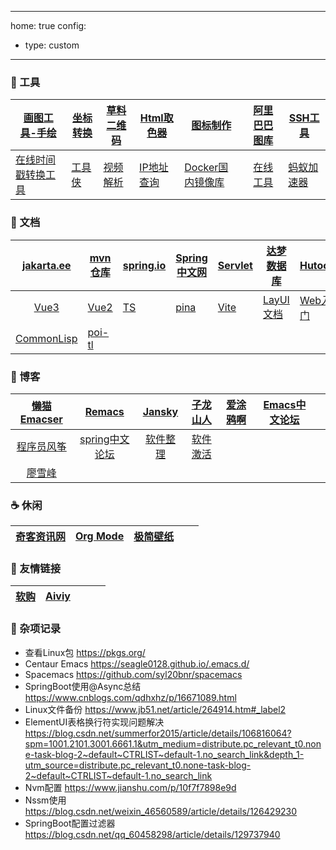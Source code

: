
---
home: true
config:
  - type: custom
---

### 🔨 工具

| [画图工具-手绘](https://excalidraw.com/)                     | [坐标转换](https://tool.lu/coordinate/)                      | [草料二维码](https://cli.im/)         | [Html取色器](https://m.runoob.com/tags/html-colorpicker.html) | [图标制作](https://www.bitbug.net/)              | [阿里巴巴图库](https://www.iconfont.cn/) | [SSH工具](https://mobaxterm.mobatek.net/download.html) |
| ------------------------------------------------------------ | ------------------------------------------------------------ | ------------------------------------- | ------------------------------------------------------------ | ------------------------------------------------ | :--------------------------------------: | ------------------------------------------------------ |
| [在线时间戳转换工具](https://www.beijing-time.org/shijianchuo/) | [工具侠](http://tool.6zkx.com/Tools/Certificate/CertNumMakeUp) | [视频解析](https://shuiyinla.com/cn/) | [IP地址查询](https://tool.lu/ip/)                            | [Docker国内镜像库](https://atomhub.openatom.cn/) |       [在线工具](https://tool.lu/)       | [蚂蚁加速器](https://49cd.dmstaqw.com/c-5016/a-b8WsF)  |


### 📑 文档

| [jakarta.ee](https://jakarta.ee/specifications/platform/10/apidocs/) | [mvn仓库](https://mvnrepository.com/)              | [spring.io](https://spring.io/)                              | [Spring中文网](https://springdoc.cn/)                | [Servlet](https://jakarta.ee/learn/docs/jakartaee-tutorial/current/index.html) | [达梦数据库](https://eco.dameng.com/document/dm/zh-cn/faq/) | [Hutool](https://www.hutool.cn/)                             |
| :----------------------------------------------------------: | -------------------------------------------------- | ------------------------------------------------------------ | ---------------------------------------------------- | ------------------------------------------------------------ | ----------------------------------------------------------- | ------------------------------------------------------------ |
|     [Vue3](https://cn.vuejs.org/guide/introduction.html)     | [Vue2](https://v2.cn.vuejs.org/)                   | [TS](https://ts.nodejs.cn/docs/handbook/typescript-from-scratch.html) | [pina](https://pinia.vuejs.org/zh/introduction.html) | [Vite](https://vitejs.cn/vite3-cn/)                          | [LayUI文档](https://lln.kim/layui/doc/)                     | [Web入门](https://developer.mozilla.org/zh-CN/docs/Learn/Getting_started_with_the_web) |
| [CommonLisp](https://www.bookstack.cn/read/acl-zh/e3d8509f672f3e2e.md) | [poi-tl](https://deepoove.com/poi-tl/#_why_poi_tl) |                                                              |                                                      |                                                              |                                                             |                                                              |



### 🍺 博客

| [懒猫Emacser](https://manateelazycat.github.io/) | [Remacs](https://remacs.fun/) | [Jansky](https://jansky520.github.io/) | [子龙山人](https://zilongshanren.com) | [爱涂鸦啊](https://aituyaa.com/) | [Emacs中文论坛](https://emacs-china.org/) |  |
| :-----------------------------------------------: | :------------------------------------: | :----------------------------------------: | :-------------------------------------: | :-------------------------------: | --------------------------------- | --------------------------------- |
|           [程序员风筝](https://www.moonkite.cn/)           | [spring中文论坛](https://forum.springdoc.cn/) |    [软件整理](https://soft.xubin.org/)    | [软件激活](https://www.exception.site/) |  |  |  |
| [廖雪峰](https://www.liaoxuefeng.com/) |  |                                        |  |  |  |  |

### ☕ 休闲

| [奇客资讯网](https://www.solidot.org/) | [Org Mode](https://blog.csdn.net/u010994434/article/details/113647518) | [极简壁纸](https://bz.zzzmh.cn/index) |      |      |
| :------------------------------------: | :----------------------------------------------------------: | ------------------------------------- | ---- | ---- |



### 🧲 友情链接

| [软购](https://apsgo.com/store/product/windows-11?id=703) | [Aiviy](https://www.aiviy.com/item/workstations) |      |      |      |
| :-------------------------------------------------------: | :----------------------------------------------: | ---- | ---- | ---- |

### 🔖 杂项记录

- 查看Linux包    https://pkgs.org/
- Centaur Emacs  https://seagle0128.github.io/.emacs.d/
- Spacemacs     https://github.com/syl20bnr/spacemacs
- SpringBoot使用@Async总结 https://www.cnblogs.com/qdhxhz/p/16671089.html
- Linux文件备份 https://www.jb51.net/article/264914.htm#_label2
- ElementUI表格换行符实现问题解决 https://blog.csdn.net/summerfor2015/article/details/106816064?spm=1001.2101.3001.6661.1&utm_medium=distribute.pc_relevant_t0.none-task-blog-2~default~CTRLIST~default-1.no_search_link&depth_1-utm_source=distribute.pc_relevant_t0.none-task-blog-2~default~CTRLIST~default-1.no_search_link
- Nvm配置 https://www.jianshu.com/p/10f7f7898e9d
- Nssm使用 https://blog.csdn.net/weixin_46560589/article/details/126429230
- SpringBoot配置过滤器 https://blog.csdn.net/qq_60458298/article/details/129737940
